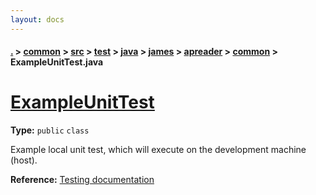 ```yaml
---
layout: docs
---
```

#### [.](./../../../../../../../index) > [common](./../../../../../../index) > [src](./../../../../../index) > [test](./../../../../index) > [java](./../../../index) > [james](./../../index) > [apreader](./../index) > [common](./index) > **ExampleUnitTest.java**

# [ExampleUnitTest](https://github.com/TheAndroidMaster/APReader/blob/master/common/src/test/java/james/apreader/common/ExampleUnitTest.java#L8)

**Type:** `public` `class`

Example local unit test, which will execute on the development machine (host). 









**Reference:** <a href="http://d.android.com/tools/testing">Testing documentation</a> 





